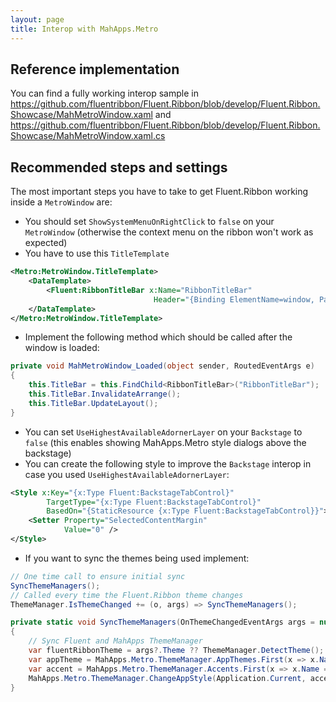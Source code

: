 ```yaml
---
layout: page
title: Interop with MahApps.Metro
---
```


## Reference implementation

You can find a fully working interop sample in
https://github.com/fluentribbon/Fluent.Ribbon/blob/develop/Fluent.Ribbon.Showcase/MahMetroWindow.xaml
and
https://github.com/fluentribbon/Fluent.Ribbon/blob/develop/Fluent.Ribbon.Showcase/MahMetroWindow.xaml.cs

## Recommended steps and settings
The most important steps you have to take to get Fluent.Ribbon working inside a `MetroWindow` are:
- You should set `ShowSystemMenuOnRightClick` to `false` on your `MetroWindow` (otherwise the context menu on the ribbon won't work as expected)
- You have to use this `TitleTemplate`

```xml
<Metro:MetroWindow.TitleTemplate>
    <DataTemplate>
        <Fluent:RibbonTitleBar x:Name="RibbonTitleBar"                                   
                                Header="{Binding ElementName=window, Path=Title}"/>
    </DataTemplate>
</Metro:MetroWindow.TitleTemplate>
```
- Implement the following method which should be called after the window is loaded:

```csharp
private void MahMetroWindow_Loaded(object sender, RoutedEventArgs e)
{
    this.TitleBar = this.FindChild<RibbonTitleBar>("RibbonTitleBar");
    this.TitleBar.InvalidateArrange();
    this.TitleBar.UpdateLayout();
}
```

- You can set `UseHighestAvailableAdornerLayer` on your `Backstage` to `false` (this enables showing MahApps.Metro style dialogs above the backstage)
- You can create the following style to improve the `Backstage` interop in case you used `UseHighestAvailableAdornerLayer`:

```xml
<Style x:Key="{x:Type Fluent:BackstageTabControl}"
        TargetType="{x:Type Fluent:BackstageTabControl}"
        BasedOn="{StaticResource {x:Type Fluent:BackstageTabControl}}">
    <Setter Property="SelectedContentMargin"
            Value="0" />
</Style>
```

- If you want to sync the themes being used implement:

```csharp
// One time call to ensure initial sync
SyncThemeManagers();
// Called every time the Fluent.Ribbon theme changes
ThemeManager.IsThemeChanged += (o, args) => SyncThemeManagers();

private static void SyncThemeManagers(OnThemeChangedEventArgs args = null)
{
    // Sync Fluent and MahApps ThemeManager
    var fluentRibbonTheme = args?.Theme ?? ThemeManager.DetectTheme();
    var appTheme = MahApps.Metro.ThemeManager.AppThemes.First(x => x.Name == "Base" + fluentRibbonTheme.BaseColorScheme);
    var accent = MahApps.Metro.ThemeManager.Accents.First(x => x.Name == fluentRibbonTheme.ColorScheme);
    MahApps.Metro.ThemeManager.ChangeAppStyle(Application.Current, accent, appTheme);
}
```